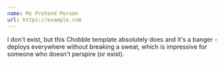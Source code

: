 ```yaml
---
name: Ms Pretend Person
url: https://example.com
---
```


I don't exist, but this Chobble template absolutely does and it's a banger - deploys everywhere without breaking a sweat, which is impressive for someone who doesn't perspire (or exist).